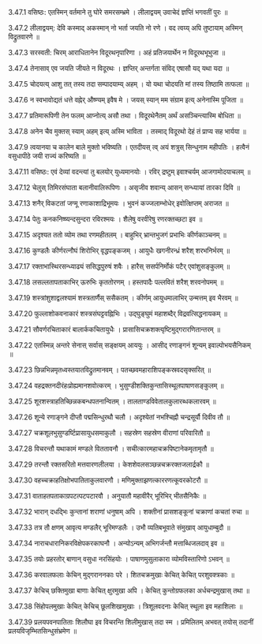3.47.1
वसिष्ठः:
एतस्मिन् वर्तमाने तु घोरे समरसम्भ्रमे ।
लीलाद्वयम् उवाचेदं ज्ञप्तिं भगवतीं पुरः ॥


3.47.2
लीलाद्वयम्:
देवि कस्माद् अकस्मान् नो भर्ता जयति नो रणे ।
वद त्वय्य् अपि तुष्टायाम् अस्मिन् विद्रुतवारणे ॥


3.47.3
सरस्वती:
चिरम् आराधितानेन विदूरथनृपारिणा ।
अहं प्रतिजयार्थेन न विदूरथभूभुजा ॥


3.47.4
तेनासाव् एव जयति जीयते न विदूरथः ।
ज्ञप्तिर् अन्तर्गता संविद् एषासौ यद् यथा यदा ॥


3.47.5
चोदयत्य् आशु तत् तस्य तदा सम्पादयाम्य् अहम् ।
यो यथा चोदयति मां तस्य तिष्ठामि तत्फला ॥


3.47.6
न स्वभावोद्यतं धत्ते वह्नेर् औष्ण्यम् इवैष मे ।
जयस् स्यान् मम संग्राम इत्य् अनेनास्मि पूजिता ॥


3.47.7
प्रतिमारूपिणी तेन फलम् आप्नोत्य् असौ तथा ।
विदूरथेनैतम् अर्थं असञ्चिन्त्यास्मि बोधिता ॥


3.47.8
अनेन चैव मुक्तस् स्याम् अहम् इत्य् अस्मि भाविता ।
तस्माद् विदूरथो देहं तं प्राप्य सह भार्यया ॥


3.47.9
त्वयानया च कालेन बाले मुक्तो भविष्यति ।
एतदीयस् त्व् अयं शत्रुस् सिन्धुनाम महीपतिः ।
हत्वैनं वसुधापीठे जयी राज्यं करिष्यति ॥


3.47.11
वसिष्ठः:
एवं देव्यां वदन्त्यां तु बलयोर् युध्यमानयोः ।
रविर् द्रष्टुम् इवाश्चर्यम् आजगामोदयाचलम् ॥


3.47.12
चेलुस् तिमिरसंघाता बलानीवालिरूपिणः ।
असृजीव शवान्य् आसन् सन्ध्यायां तारका दिवि ॥


3.47.13
शनैर् विकटतां जग्मू रणाकाशाद्रिभूमयः ।
भुवनं कज्जलाम्भोधेर् इवोत्क्षिप्तम् अराजत ॥


3.47.14
पेतुः कनकनिष्ष्यन्दसुन्दरा रविरश्मयः ।
शैलेषु वरवीरेषु रणरक्तच्छटा इव ॥


3.47.15
अदृश्यत ततो व्योम तथा रणमहीतलम् ।
बाहुभिर् भ्रान्तभुजगं प्रभाभिः कीर्णकाञ्चनम् ॥


3.47.16
कुण्डलैः कीर्णरत्नौघं शिरोभिर् वृद्धपङ्कजम् ।
आयुधैः खगनीरन्ध्रं शरैश् शरभनिर्भरम् ॥


3.47.17
रक्ताभास्थिरसन्ध्याढ्यं ससिद्धपुरुषं शवैः ।
हारैस् ससर्पनिर्मोकं पटैर् एवांशुसङ्कुलम् ॥


3.47.18
लसल्लतापताकाभिर् ऊरुभिः कृततोरणम् ।
हस्तपादैः पल्लवितं शरैश् शरवनोपमम् ॥


3.47.19
शस्त्रांशुशाद्वलश्यामं शस्त्रतार्णैस् ससैकतम् ।
कीर्णम् आयुधमालाभिर् उन्मत्तम् इव भैरवम् ॥


3.47.20
फुल्लाशोकवनाकारं शस्त्रसंघट्टवह्निभिः ।
उद्घुङ्घुमं महाशब्दैर् विद्रवत्सिद्धनायकम् ॥


3.47.21
सौवर्णरचिताकारं बालार्ककचितायुधैः ।
प्रासासिचक्रशक्त्यृष्टिमुद्गरारणितान्तरम् ॥


3.47.22
एतस्मिन्न् अन्तरे सेनास् सर्वास् सङ्क्षयम् आययुः ।
आसीद् रणाङ्गनं शून्यम् इवाल्पोभयसैनिकम् ॥


3.47.23
छिन्नभिन्नमृतध्वस्तयातविद्रुतमानवम् ।
पतच्छवमहाराशिपङ्कस्रवदसृक्सरित् ॥


3.47.24
वहद्रक्तनदीरंहःप्रोह्यमानशवोत्करम् ।
भुसुण्डीशक्तिकुन्तासिस्थूलपाषाणसङ्कुलम् ॥


3.47.25
शूरशस्त्राहतिच्छिन्नकबन्धपतनान्वितम् ।
तालताण्डविवेतालकुलारब्धकलारवम् ॥


3.47.26
शून्ये रणाङ्गने दीप्तौ पद्मसिन्धुरथौ चलौ ।
अदृश्येतां नभश्चिह्नौ चन्द्रसूर्यौ दिवीव तौ ॥


3.47.27
चक्रशूलभुसुण्डर्ष्टिप्रासायुधसमाकुलौ ।
सहस्रेण सहस्रेण वीराणां परिवारितौ ॥


3.47.28
विचरन्तौ यथाकामं मण्डले विततावनौ ।
सचीत्कारमहाचक्रपिष्टानेकमृतामृतौ ॥


3.47.29
तरन्तौ रक्तसरितो मत्तवारणलीलया ।
केशशेवलसञ्छन्नचक्ररक्तजलार्द्रकौ ॥


3.47.30
वहच्चक्राहतिक्षोभपातिताकुलवारणौ ।
मणिमुक्ताझणत्काररणत्कूवरकोटरौ ॥


3.47.31
वाताहतपताकाग्रपटत्पटपटारवौ ।
अनुयातौ महावीरैर् भूरिभिर् भीतसैनिकैः ॥


3.47.32
भारान् दधद्भिः कुन्तानां शराणां धनुषाम् अपि ।
शक्तीनां प्रासशङ्कूनां चक्राणां कचतां रुचा ॥


3.47.33
तत्र तौ क्षणम् आवृत्य मण्डलैर् भूरिमण्डलैः ।
उभौ व्यतिबभूवाते संमुखाव् आयुधाम्बुदौ ॥


3.47.34
नाराचधारानिकरविक्षेपकरकाघनौ ।
अन्योऽन्यम् अभिगर्जन्तौ मत्ताब्धिजलदाव् इव ॥


3.47.35
तयोः प्रहरतोर् बाणान् वसुधा नरसिंहयोः ।
पाषाणमुसुलाकारा व्योमविस्तारिणो ऽभवन् ॥


3.47.36
करवालफलाः केचिन् मुद्गराननकाः परे ।
शितचक्रमुखाः केचित् केचित् परशुवक्त्रकाः ॥


3.47.37
केचिच् छक्तिमुखा बाणाः केचित् क्षुरमुखा अपि ।
केचित् कुन्तोग्रफलका अर्धचन्द्रमुखास् तथा ॥


3.47.38
सिंहोपलमुखाः केचित् केचिच् छूलशिखामुखाः ।
त्रिशूलवदनाः केचित् स्थूला इव महाशिलाः ॥


3.47.39
प्रलयपवनपातिताः शिलौघा इव विचरन्ति शिलीमुखास् तदा स्म ।
प्रमिलितम् अभवत् तयोस् तदानीं प्रलयविजृम्भितसिन्धुसंभ्रमेण ॥

